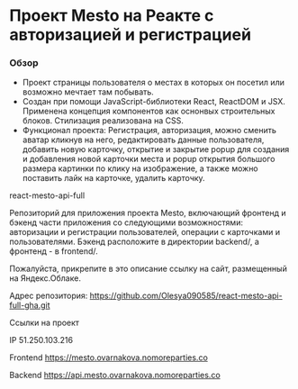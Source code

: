 # Проект Mesto на Реакте с авторизацией и регистрацией

### Обзор

* Проект страницы пользователя о местах в которых он посетил или возможно мечтает там побывать.
* Создан при помощи JavaScript-библиотеки React, ReactDOM и JSX. Применена концепция компонентов как оснонвых строительных блоков. Стилизация реализована на CSS.
* Функционал проекта: Регистрация, авторизация, можно сменить аватар кликнув на него, редактировать данные пользователя, добавить новую карточку, открытие и закрытие popup для создания и добавления новой карточки места и popup открытия большого размера картинки по клику на изображение, а также  можно поставить лайк на карточке, удалить карточку.


react-mesto-api-full

Репозиторий для приложения проекта Mesto, включающий фронтенд и бэкенд части приложения со следующими возможностями: авторизации и регистрации пользователей, операции с карточками и пользователями. Бэкенд расположите в директории backend/, а фронтенд - в frontend/.

Пожалуйста, прикрепите в это описание ссылку на сайт, размещенный на Яндекс.Облаке.

Адрес репозитория: https://github.com/Olesya090585/react-mesto-api-full-gha.git

Ссылки на проект

IP 51.250.103.216

Frontend https://mesto.ovarnakova.nomoreparties.co

Backend https://api.mesto.ovarnakova.nomoreparties.co